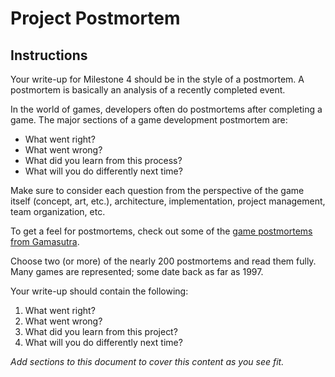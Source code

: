 # Project Postmortem

## Instructions
Your write-up for Milestone 4 should be in the style of a postmortem.  A postmortem is basically an analysis of a recently completed event.  

In the world of games, developers often do postmortems after completing a game.  The major sections of a game development postmortem are:
- What went right?
- What went wrong?
- What did you learn from this process?
- What will you do differently next time? 

Make sure to consider each question from the perspective of the game itself (concept, art, etc.), architecture, implementation, project management, team organization, etc.

To get a feel for postmortems, check out some of the [game postmortems from Gamasutra](http://www.gamasutra.com/features/postmortem/).

Choose two (or more) of the nearly 200 postmortems and read them fully.  Many games are represented; some date back as far as 1997.    

Your write-up should contain the following:
1.	What went right?
2.	What went wrong?
3.	What did you learn from this project?
4.	What will you do differently next time?

_Add sections to this document to cover this content as you see fit._
